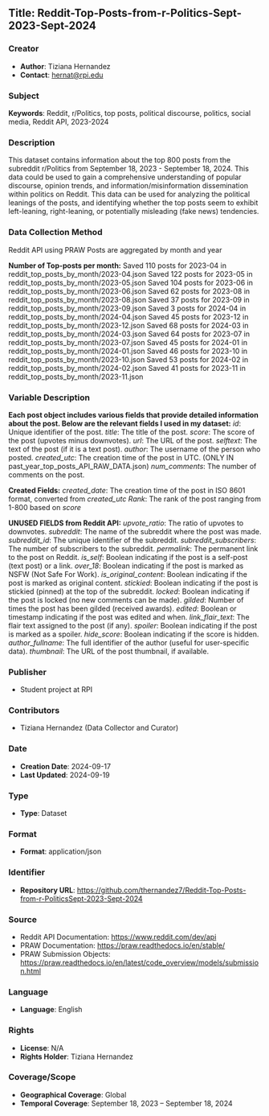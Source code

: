 ## Title: Reddit-Top-Posts-from-r-Politics-Sept-2023-Sept-2024

### Creator
- **Author**: Tiziana Hernandez
- **Contact**: hernat@rpi.edu

### Subject
**Keywords**: Reddit, r/Politics, top posts, political discourse, politics, social media, Reddit API, 2023-2024

### Description
This dataset contains information about the top 800 posts from the subreddit r/Politics from September 18, 2023 - September 18, 2024. This data could be used to gain a comprehensive understanding of popular discourse, opinion trends, and information/misinformation dissemination within politics on Reddit. This data can be used for analyzing the political leanings of the posts, and identifying whether the top posts seem to exhibit left-leaning, right-leaning, or potentially misleading (fake news) tendencies.

### Data Collection Method
Reddit API using PRAW
Posts are aggregated by month and year

**Number of Top-posts per month:** 
Saved 110 posts for 2023-04 in reddit_top_posts_by_month/2023-04.json
Saved 122 posts for 2023-05 in reddit_top_posts_by_month/2023-05.json
Saved 104 posts for 2023-06 in reddit_top_posts_by_month/2023-06.json
Saved 62 posts for 2023-08 in reddit_top_posts_by_month/2023-08.json
Saved 37 posts for 2023-09 in reddit_top_posts_by_month/2023-09.json
Saved 3 posts for 2024-04 in reddit_top_posts_by_month/2024-04.json
Saved 45 posts for 2023-12 in reddit_top_posts_by_month/2023-12.json
Saved 68 posts for 2024-03 in reddit_top_posts_by_month/2024-03.json
Saved 64 posts for 2023-07 in reddit_top_posts_by_month/2023-07.json
Saved 45 posts for 2024-01 in reddit_top_posts_by_month/2024-01.json
Saved 46 posts for 2023-10 in reddit_top_posts_by_month/2023-10.json
Saved 53 posts for 2024-02 in reddit_top_posts_by_month/2024-02.json
Saved 41 posts for 2023-11 in reddit_top_posts_by_month/2023-11.json

### Variable Description
**Each post object includes various fields that provide detailed information about the post. Below are the relevant fields I used in my dataset:**
*id*: Unique identifier of the post.
*title*: The title of the post.
*score*: The score of the post (upvotes minus downvotes).
*url*: The URL of the post.
*selftext*: The text of the post (if it is a text post).
*author*: The username of the person who posted.
*created_utc*: The creation time of the post in UTC. (ONLY IN past_year_top_posts_API_RAW_DATA.json)
*num_comments*: The number of comments on the post.

**Created Fields:** 
*created_date*: The creation time of the post in ISO 8601 format, converted from *created_utc*
*Rank*: The rank of the post ranging from 1-800 based on *score*

**UNUSED FIELDS from Reddit API:**
*upvote_ratio*: The ratio of upvotes to downvotes.
*subreddit*: The name of the subreddit where the post was made.
*subreddit_id*: The unique identifier of the subreddit.
*subreddit_subscribers*: The number of subscribers to the subreddit.
*permalink*: The permanent link to the post on Reddit.
*is_self*: Boolean indicating if the post is a self-post (text post) or a link.
*over_18*: Boolean indicating if the post is marked as NSFW (Not Safe For Work).
*is_original_content*: Boolean indicating if the post is marked as original content.
*stickied*: Boolean indicating if the post is stickied (pinned) at the top of the subreddit.
*locked*: Boolean indicating if the post is locked (no new comments can be made).
*gilded*: Number of times the post has been gilded (received awards).
*edited*: Boolean or timestamp indicating if the post was edited and when.
*link_flair_text*: The flair text assigned to the post (if any).
*spoiler*: Boolean indicating if the post is marked as a spoiler.
*hide_score*: Boolean indicating if the score is hidden.
*author_fullname*: The full identifier of the author (useful for user-specific data).
*thumbnail*: The URL of the post thumbnail, if available.

### Publisher
- Student project at RPI

### Contributors
- Tiziana Hernandez (Data Collector and Curator)

### Date
- **Creation Date**: 2024-09-17
- **Last Updated**: 2024-09-19

### Type
- **Type**: Dataset

### Format
- **Format**: application/json

### Identifier
- **Repository URL**: https://github.com/thernandez7/Reddit-Top-Posts-from-r-PoliticsSept-2023-Sept-2024

### Source
- Reddit API Documentation: https://www.reddit.com/dev/api
- PRAW Documentation: https://praw.readthedocs.io/en/stable/ 
- PRAW Submission Objects: https://praw.readthedocs.io/en/latest/code_overview/models/submission.html

### Language
- **Language**: English

### Rights
- **License**: N/A 
- **Rights Holder**: Tiziana Hernandez 

### Coverage/Scope
- **Geographical Coverage**: Global
- **Temporal Coverage**: September 18, 2023 – September 18, 2024
